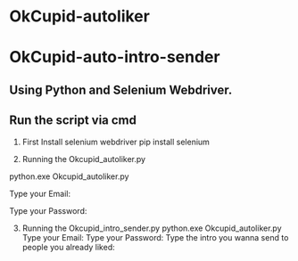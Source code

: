 # OkCupid-autoliker
# OkCupid-auto-intro-sender

## Using Python and Selenium Webdriver.




## Run the script via cmd

1. First Install selenium webdriver
pip install selenium

2. Running the Okcupid_autoliker.py

python.exe Okcupid_autoliker.py

Type your Email: <Email>

Type your Password: <Password>
  
3. Running the Okcupid_intro_sender.py
python.exe Okcupid_autoliker.py
Type your Email: <Email>
Type your Password: <Password>
Type the intro you wanna send to people you already liked: <Intro>
